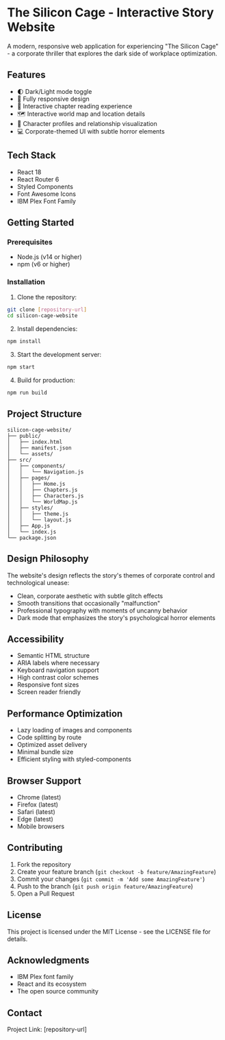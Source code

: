 # The Silicon Cage - Interactive Story Website

A modern, responsive web application for experiencing "The Silicon Cage" - a corporate thriller that explores the dark side of workplace optimization.

## Features

- 🌓 Dark/Light mode toggle
- 📱 Fully responsive design
- 📖 Interactive chapter reading experience
- 🗺️ Interactive world map and location details
- 👥 Character profiles and relationship visualization
- 💻 Corporate-themed UI with subtle horror elements

## Tech Stack

- React 18
- React Router 6
- Styled Components
- Font Awesome Icons
- IBM Plex Font Family

## Getting Started

### Prerequisites

- Node.js (v14 or higher)
- npm (v6 or higher)

### Installation

1. Clone the repository:
```bash
git clone [repository-url]
cd silicon-cage-website
```

2. Install dependencies:
```bash
npm install
```

3. Start the development server:
```bash
npm start
```

4. Build for production:
```bash
npm run build
```

## Project Structure

```
silicon-cage-website/
├── public/
│   ├── index.html
│   ├── manifest.json
│   └── assets/
├── src/
│   ├── components/
│   │   └── Navigation.js
│   ├── pages/
│   │   ├── Home.js
│   │   ├── Chapters.js
│   │   ├── Characters.js
│   │   └── WorldMap.js
│   ├── styles/
│   │   ├── theme.js
│   │   └── layout.js
│   ├── App.js
│   └── index.js
└── package.json
```

## Design Philosophy

The website's design reflects the story's themes of corporate control and technological unease:

- Clean, corporate aesthetic with subtle glitch effects
- Smooth transitions that occasionally "malfunction"
- Professional typography with moments of uncanny behavior
- Dark mode that emphasizes the story's psychological horror elements

## Accessibility

- Semantic HTML structure
- ARIA labels where necessary
- Keyboard navigation support
- High contrast color schemes
- Responsive font sizes
- Screen reader friendly

## Performance Optimization

- Lazy loading of images and components
- Code splitting by route
- Optimized asset delivery
- Minimal bundle size
- Efficient styling with styled-components

## Browser Support

- Chrome (latest)
- Firefox (latest)
- Safari (latest)
- Edge (latest)
- Mobile browsers

## Contributing

1. Fork the repository
2. Create your feature branch (`git checkout -b feature/AmazingFeature`)
3. Commit your changes (`git commit -m 'Add some AmazingFeature'`)
4. Push to the branch (`git push origin feature/AmazingFeature`)
5. Open a Pull Request

## License

This project is licensed under the MIT License - see the LICENSE file for details.

## Acknowledgments

- IBM Plex font family
- React and its ecosystem
- The open source community

## Contact

Project Link: [repository-url]

